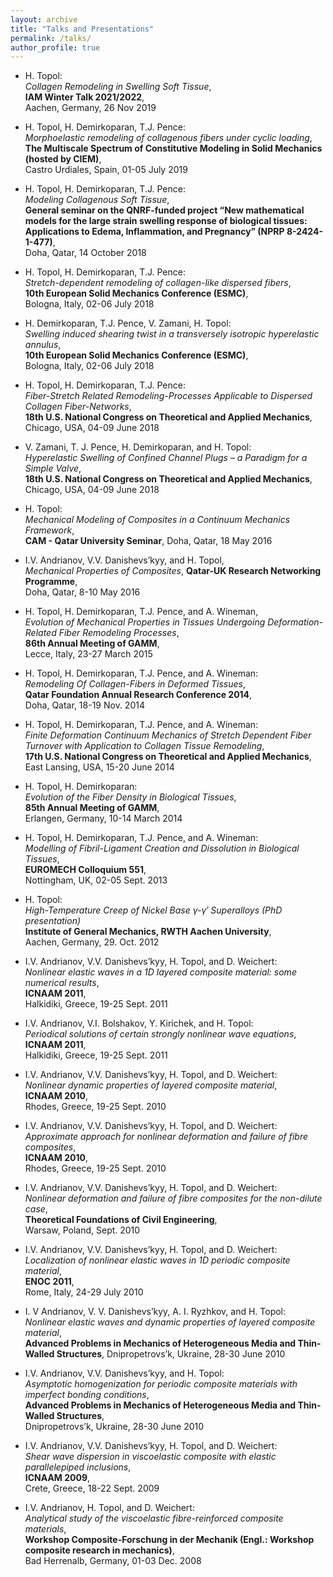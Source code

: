 ```yaml
---
layout: archive
title: "Talks and Presentations"
permalink: /talks/
author_profile: true
---
```



* H. Topol:<br/>
_Collagen Remodeling in Swelling Soft Tissue_,<br/>
**IAM Winter Talk 2021/2022**,<br/>
Aachen, Germany, 26 Nov 2019<br/>

* H. Topol, H. Demirkoparan, T.J. Pence:<br/>
_Morphoelastic remodeling of collagenous fibers under cyclic loading_,<br/>
**The Multiscale Spectrum of Constitutive Modeling in Solid Mechanics (hosted by CIEM)**,<br/>
Castro Urdiales, Spain, 01-05 July 2019<br/>

* H. Topol, H. Demirkoparan, T.J. Pence:<br/>
_Modeling Collagenous Soft Tissue_,<br/>
**General seminar on the QNRF-funded project “New mathematical models for the large strain swelling
response of biological tissues: Applications to Edema, Inflammation, and Pregnancy” (NPRP 8-2424-1-477)**,<br/>
Doha, Qatar, 14 October 2018

* H. Topol, H. Demirkoparan, T.J. Pence:<br/>
_Stretch-dependent remodeling of collagen-like dispersed fibers_,<br/>
**10th European Solid Mechanics Conference (ESMC)**,<br/>
Bologna, Italy, 02-06 July 2018

* H. Demirkoparan, T.J. Pence, V. Zamani, H. Topol:<br/>
_Swelling induced shearing twist in a transversely isotropic hyperelastic annulus_,<br/>
**10th European Solid Mechanics Conference (ESMC)**,<br/>
Bologna, Italy, 02-06 July 2018<br/>

* H. Topol, H. Demirkoparan, T.J. Pence:<br/>
_Fiber-Stretch Related Remodeling-Processes Applicable to Dispersed Collagen Fiber-Networks_,<br/>
**18th U.S. National Congress on Theoretical and Applied Mechanics**,<br/>
Chicago, USA, 04-09 June 2018<br/>

* V. Zamani, T. J. Pence, H. Demirkoparan, and H. Topol:<br/>
_Hyperelastic Swelling of Confined Channel Plugs – a Paradigm for a Simple Valve_,<br/>
**18th U.S. National Congress on Theoretical and Applied Mechanics**,<br/>
Chicago, USA, 04-09 June 2018<br/>

* H. Topol:<br/>
_Mechanical Modeling of Composites in a Continuum Mechanics Framework_,<br/>
**CAM - Qatar University Seminar**,
Doha, Qatar, 18 May 2016<br/>

* I.V. Andrianov, V.V. Danishevs’kyy, and H. Topol,<br/>
_Mechanical Properties of Composites_,
**Qatar-UK Research Networking Programme**,<br/>
Doha, Qatar, 8-10 May 2016<br/>

* H. Topol, H. Demirkoparan, T.J. Pence, and A. Wineman,<br/>
_Evolution of Mechanical Properties in Tissues Undergoing Deformation-Related Fiber Remodeling Processes_,<br/>
**86th Annual Meeting of GAMM**,<br/>
Lecce, Italy, 23-27 March 2015<br/>

* H. Topol, H. Demirkoparan, T.J. Pence, and A. Wineman:<br/>
_Remodeling Of Collagen-Fibers in Deformed Tissues_,<br/>
**Qatar Foundation Annual Research Conference 2014**,<br/>
Doha, Qatar, 18-19 Nov. 2014<br/>

* H. Topol, H. Demirkoparan, T.J. Pence, and A. Wineman:<br/>
_Finite Deformation Continuum Mechanics of Stretch Dependent Fiber Turnover with Application to Collagen Tissue Remodeling_,<br/>
**17th U.S. National Congress on Theoretical and Applied Mechanics**,<br/>
East Lansing, USA, 15-20 June 2014<br/>

* H. Topol, H. Demirkoparan:<br/>
_Evolution of the Fiber Density in Biological Tissues_,<br/>
**85th Annual Meeting of GAMM**,<br/>
Erlangen, Germany, 10-14 March 2014

* H. Topol, H. Demirkoparan, T.J. Pence, and A. Wineman:<br/>
_Modelling of Fibril-Ligament Creation and Dissolution in Biological Tissues_,<br/>
**EUROMECH Colloquium 551**,<br/>
Nottingham, UK, 02-05 Sept. 2013<br/>

* H. Topol:<br/>
_High-Temperature Creep of Nickel Base γ-γ′ Superalloys (PhD presentation)_<br/>
**Institute of General Mechanics, RWTH Aachen University**,<br/>
Aachen, Germany, 29. Oct. 2012<br/>

* I.V. Andrianov, V.V. Danishevs’kyy, H. Topol, and D. Weichert:<br/>
_Nonlinear elastic waves in a 1D layered composite material: some numerical results_,<br/>
**ICNAAM 2011**,<br/>
Halkidiki, Greece, 19-25 Sept. 2011<br/>

* I.V. Andrianov, V.I. Bolshakov, Y. Kirichek, and H. Topol:<br/>
_Periodical solutions of certain strongly nonlinear wave equations_,<br/>
**ICNAAM 2011**,<br/>
Halkidiki, Greece, 19-25 Sept. 2011<br/>

* I.V. Andrianov, V.V. Danishevs’kyy, H. Topol, and D. Weichert:<br/>
_Nonlinear dynamic properties of layered composite material_,<br/>
**ICNAAM 2010**,<br/>
Rhodes, Greece, 19-25 Sept. 2010<br/>

* I.V. Andrianov, V.V. Danishevs’kyy, H. Topol, and D. Weichert:<br/>
_Approximate approach for nonlinear deformation and failure of fibre composites_,<br/>
**ICNAAM 2010**,<br/>
Rhodes, Greece, 19-25 Sept. 2010<br/>

* I.V. Andrianov, V.V. Danishevs’kyy, H. Topol, and D. Weichert:<br/>
_Nonlinear deformation and failure of fibre composites for the non-dilute case_,<br/>
**Theoretical Foundations of Civil Engineering**,<br/>
Warsaw, Poland, Sept. 2010<br/>

* I.V. Andrianov, V.V. Danishevs’kyy, H. Topol, and D. Weichert:<br/>
_Localization of nonlinear elastic waves in 1D periodic composite material_,<br/>
**ENOC 2011**,<br/>
Rome, Italy, 24-29 July 2010<br/>

* I. V Andrianov, V. V. Danishevs’kyy, A. I. Ryzhkov, and H. Topol:<br/>
_Nonlinear elastic waves and dynamic properties of layered composite material_,<br/>
**Advanced Problems in Mechanics of Heterogeneous Media and Thin-Walled Structures**,
Dnipropetrovs’k, Ukraine, 28-30 June 2010<br/>

* I.V. Andrianov, V.V. Danishevs’kyy, and H. Topol:<br/>
_Asymptotic homogenization for periodic composite materials with imperfect bonding conditions_,<br/>
**Advanced Problems in Mechanics of Heterogeneous Media and Thin-Walled Structures**,<br/>
Dnipropetrovs’k, Ukraine, 28-30 June 2010<br/>

* I.V. Andrianov, V.V. Danishevs’kyy, H. Topol, and D. Weichert:<br/>
_Shear wave dispersion in viscoelastic composite with elastic parallelepiped inclusions_,<br/>
**ICNAAM 2009**,<br/>
Crete, Greece, 18-22 Sept. 2009<br/>

* I.V. Andrianov, H. Topol, and D. Weichert:<br/>
_Analytical study of the viscoelastic fibre-reinforced composite materials_,<br/>
**Workshop Composite-Forschung in der Mechanik (Engl.: Workshop composite research in mechanics)**,<br/>
Bad Herrenalb, Germany, 01-03 Dec. 2008






